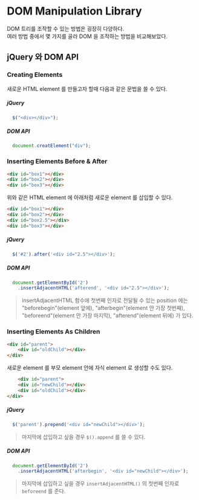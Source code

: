 # DOM Manipulation Library

DOM 트리를 조작할 수 있는 방법은 굉장히 다양하다.</br>
여러 방법 중에서 몇 가지를 골라 DOM 을 조작하는 방법을 비교해보았다.

## jQuery 와 DOM API

### Creating Elements
새로운 HTML element 를 만들고자 할때 다음과 같은 문법을 쓸 수 있다. 
##### jQuery
```javascript
  $("<div></div>");
```
##### DOM API
```javascript
  document.creatElement("div");
```

### Inserting Elements Before & After
```html
<div id="box1"></div>
<div id="box2"></div>
<div id="box3"></div>
```
위와 같은 HTML element 에 아래처럼 새로운 element 를 삽입할 수 있다.
```html
<div id="box1"></div>
<div id="box2"></div>
<div id="box2.5"></div>
<div id="box3"></div>
```

##### jQuery
```javascript
  $('#2').after('<div id="2.5"></div>');
```
##### DOM API
```javascript
  document.getElementById('2')
    .insertAdjacentHTML('afterend', '<div id="2.5"></div>');
```
> insertAdjacentHTML 함수에 첫번째 인자로 전달될 수 있는 position 에는
> "beforebegin"(element 앞에), "afterbegin"(element 안 가장 첫번째), 
> "beforeend"(element 안 가장 마지막), "afterend"(element 뒤에) 가 있다.

### Inserting Elements As Children
```html
<div id="parent">
    <div id="oldChild"></div>
</div>
```
새로운 element 를 부모 element 안에 자식 element 로 생성할 수도 있다.
```html
    <div id="parent">
    <div id="newChild"></div>
    <div id="oldChild"></div>
</div>
```

##### jQuery
```javascript
  $('parent').prepend('<div id="newChild"></div>');
```
> 마지막에 삽입하고 싶을 경우 ``$().append`` 를 쓸 수 있다.
##### DOM API
```javascript
  document.getElementById('2')
    .insertAdjacentHTML('afterbegin', '<div id="newChild"></div>');
```
> 마지막에 삽입하고 싶을 경우 ``insertAdjacentHTML()`` 의 첫번째 인자로 ``beforeend`` 를 준다.


